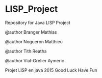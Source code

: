 # LISP_Project
Repository for Java LISP Project


@author Branger Mathias

@author Nogueron Matthieu

@author Tith Reatha

@author Vial-Grelier Aymeric


Projet LISP en java 2015
Good Luck Have Fun
